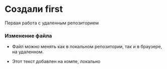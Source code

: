 ﻿# Создали first


Первая работа с удаленным репозиторием

### Изменение файла
- Файл можно менять как в локальном репозитории, так и в браузере, на удаленном.


- Этот текст добавлен на компе, локально
